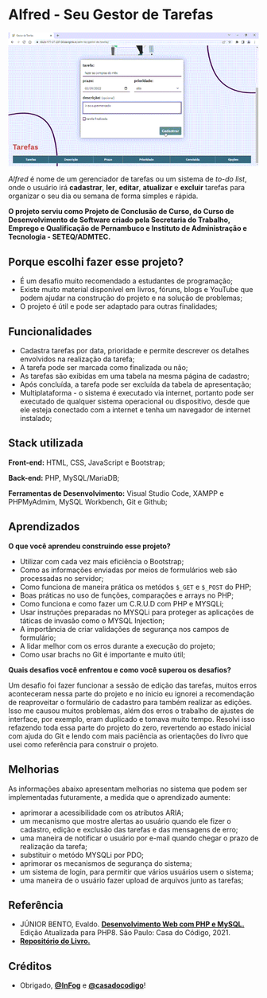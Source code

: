 
# Alfred - Seu Gestor de Tarefas


![](https://github.com/daniloessejota/gestor-de-tarefas/blob/main/assets/img/alfred-gif-4.gif)

*Alfred* é nome de um gerenciador de tarefas ou um sistema de *to-do list*, onde o usuário irá **cadastrar**, **ler**, **editar**, **atualizar** e **excluir** tarefas para organizar o seu dia ou semana de forma simples e rápida. 

**O projeto serviu como Projeto de Conclusão de Curso, do Curso de Desenvolvimento de Software criado pela Secretaria do Trabalho, Emprego e Qualificação de Pernambuco e Instituto de Administração e Tecnologia -  SETEQ/ADMTEC.**


## Porque escolhi fazer esse projeto?

* É um desafio muito recomendado a estudantes de programação;
* Existe muito material disponível em livros, fóruns, blogs e YouTube que podem ajudar na construção do projeto e na solução de problemas;
* O projeto é útil e pode ser adaptado para outras finalidades;


## Funcionalidades

- Cadastra tarefas por data, prioridade e permite descrever os detalhes envolvidos na realização da tarefa; 
- A tarefa pode ser marcada como finalizada ou não;
- As tarefas são exibidas em uma tabela na mesma página de cadastro;
- Após concluída, a tarefa pode ser excluída da tabela de apresentação;
- Multiplataforma - o sistema é executado via internet, portanto pode ser executado de qualquer sistema operacional ou dispositivo, desde que ele esteja conectado com a internet e tenha um navegador de internet instalado;


## Stack utilizada

**Front-end:** HTML, CSS, JavaScript e Bootstrap;

**Back-end:** PHP, MySQL/MariaDB;

**Ferramentas de Desenvolvimento:** Visual Studio Code, XAMPP e PHPMyAdmim, MySQL Workbench, Git e Github; 
## Aprendizados

**O que você aprendeu construindo esse projeto?** 

* Utilizar com cada vez mais eficiência o Bootstrap;
* Como as informações enviadas por meios de formulários web são processadas no servidor;
* Como funciona de maneira prática os metódos `$_GET` e `$_POST` do PHP;  
* Boas práticas no uso de funções, comparações e arrays no PHP;
* Como funciona e como fazer um C.R.U.D com PHP e MYSQLi;
* Usar instruções preparadas no MYSQLi para proteger as aplicações de táticas de invasão como o MYSQL Injection;
* A importância de criar validações de segurança nos campos de formulário;
* A lidar melhor com os erros durante a execução do projeto;
* Como usar brachs no Git é importante e muito útil;

**Quais desafios você enfrentou e como você superou os desafios?**

Um desafio foi fazer funcionar a sessão de edição das tarefas, muitos erros aconteceram nessa parte do projeto e no ínicio eu ignorei a recomendação de reaproveitar o formulário de cadastro para também realizar as edições. Isso me causou muitos problemas, além dos erros o trabalho de ajustes de interface, por exemplo, eram duplicado e tomava muito tempo.
Resolvi isso refazendo toda essa parte do projeto do zero, revertendo ao estado inicial com ajuda do Git e lendo com mais paciência as orientações do livro que usei como referência para construir o projeto.

## Melhorias

As informações abaixo apresentam melhorias no sistema que podem ser implementadas futuramente, a medida que o aprendizado aumente:

* aprimorar a acessibilidade com os atributos ARIA; 
* um mecanismo que mostre alertas ao usuário quando ele fizer o cadastro, edição e exclusão das tarefas e das mensagens de erro;
* uma maneira de notificar o usuário por e-mail quando chegar o prazo de realização da tarefa;
* substituir o metódo MYSQLi por PDO;
* aprimorar os mecanismos de segurança do sistema;
* um sistema de login, para permitir que vários usuários usem o sistema;
* uma maneira de o usuário fazer upload de arquivos junto as tarefas;

## Referência

 - JÚNIOR BENTO, Evaldo.  [**Desenvolvimento Web com PHP e MySQL.**](https://www.casadocodigo.com.br/pages/sumario-php-mysql) Edição Atualizada para PHP8. São Paulo: Casa do Código, 2021.
 - [**Repositório do Livro.**](https://github.com/InFog/phpmysql)
 



## Créditos

- Obrigado, [**@InFog**](https://github.com/InFog)  e [**@casadocodigo**](https://github.com/InFog)!